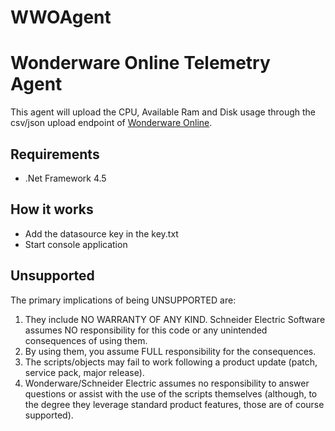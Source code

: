 # WWOAgent
Wonderware Online Telemetry Agent
==========================
This agent will upload the CPU, Available Ram and Disk usage through the csv/json upload endpoint of [Wonderware Online](https://online.wonderware.com).

Requirements
-----------
- .Net Framework 4.5

How it works
-----------
- Add the datasource key in the key.txt
- Start console application

Unsupported
-----------

The primary implications of being UNSUPPORTED are:

1. They include NO WARRANTY OF ANY KIND. Schneider Electric Software assumes NO responsibility for this code or any unintended consequences of using them.
2. By using them, you assume FULL responsibility for the consequences.
3. The scripts/objects may fail to work following a product update (patch, service pack, major release).
4. Wonderware/Schneider Electric assumes no responsibility to answer questions or assist with the use of the scripts themselves (although, to the degree they leverage standard product features, those are of course supported).
